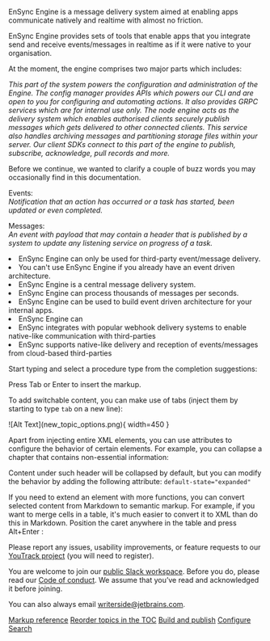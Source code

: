 <title>
    Welcome to EnSync Engine!
</title>
<p>EnSync Engine is a message delivery system aimed at enabling apps communicate natively and realtime with almost no friction.</p>
<chapter title="Introduction to EnSync Engine" id="introduction-to-ensync-engine">
<p>EnSync Engine provides sets of tools that enable apps that you integrate send and receive events/messages in realtime as if it were native to your organisation.</p>
<chapter title="What Makes Up EnSync Engine">
    <p>At the moment, the engine comprises two major parts which includes:</p>
    <deflist>
        <def title="Config Manager">
            <i>This part of the system powers the configuration and administration of the Engine. The config manager provides APIs which powers our CLI and are open to you for configuring and automating actions. It also provides GRPC services which are for internal use only. </i>
        </def>
        <def title="Node Engine">
            <i>The node engine acts as the delivery system which enables authorised clients securely publish messages which gets delivered to other connected clients. This service also handles archiving messages and partitioning storage files within your server.
                Our client SDKs connect to this part of the engine to publish, subscribe, acknowledge, pull records and
                more.</i>
        </def>
    </deflist>
</chapter>
<p>Before we continue, we wanted to clarify a couple of buzz words you may occasionally find in this documentation.</p>
<procedure title="Buzz Words" id="two-parts-engine">
    <step>
        <p>Events: <br>
            <i>Notification that an action has occurred or a task has started, been updated or even completed.</i></p>
    </step>
    <step>
        <p>Messages:<br/>
            <i>An event with payload that may contain a header that is published by a system to update any listening service on progress of a
                task.</i>
        </p>
    </step>
</procedure>
</chapter>
<chapter title="Myths about EnSync:" id="myths-about-ensync">
<list>
    <li>EnSync Engine can only be used for third-party event/message delivery.</li>
    <li>You can't use EnSync Engine if you already have an event driven architecture.</li>
</list>
</chapter>
<chapter title="Facts about EnSync:" id="facts-about-ensync">
<list>
    <li>EnSync Engine is a central message delivery system.</li>
    <li>EnSync Engine can process thousands of messages per seconds.</li>
    <li>EnSync Engine can be used to build event driven architecture for your internal apps.</li>
    <li>EnSync Engine can</li>
</list>
</chapter>
<chapter title="Soon-to-be Facts about EnSync (some call this roadmaps):"
         id="soon-to-be-facts-about-ensync-some-call-this-roadmaps">
<list>
    <li>EnSync integrates with popular webhook delivery systems to enable native-like communication with third-parties
    </li>
    <li>EnSync supports native-like delivery and reception of events/messages from cloud-based third-parties</li>
</list>
<procedure title="Inject a procedure" id="inject-a-procedure">
    <step>
        <p>Start typing and select a procedure type from the completion suggestions:</p>
    </step>
    <step>
        <p>Press
            <shortcut>Tab</shortcut>
            or
            <shortcut>Enter</shortcut>
            to insert the markup.
        </p>
    </step>
</procedure>
</chapter>
<chapter title="Add interactive elements" id="add-interactive-elements">
<chapter title="Tabs" id="tabs">
    <p>To add switchable content, you can make use of tabs (inject them by starting to type <code>tab</code> on a new
        line):</p>
    <tabs>
        <tab title="Markdown">
            <code-block lang="plain text">![Alt Text](new_topic_options.png){ width=450 }</code-block>
        </tab>
        <tab title="Semantic markup">
        </tab>
    </tabs>
</chapter>
<chapter title="Collapsible blocks" id="collapsible-blocks">
    <p>Apart from injecting entire XML elements, you can use attributes to configure the behavior of certain elements.
        For example, you can collapse a chapter that contains non-essential information:</p>
    <chapter title="Supplementary info" id="supplementary-info" collapsible="true">
        <p>Content under such header will be collapsed by default, but you can modify the behavior by adding the
            following attribute:
            <code>default-state=&quot;expanded&quot;</code></p>
    </chapter>
</chapter>
<chapter title="Convert selection to XML" id="convert-selection-to-xml">
    <p>If you need to extend an element with more functions, you can convert selected content from Markdown to semantic
        markup.
        For example, if you want to merge cells in a table, it's much easier to convert it to XML than do this in
        Markdown.
        Position the caret anywhere in the table and press
        <shortcut>Alt+Enter</shortcut>
        :
    </p>

[//]: # (    <img src="convert_table_to_xml.png" alt="Convert table to XML" width="706" border-effect="line"/>)
</chapter>
</chapter>
<chapter title="Feedback and support" id="feedback-and-support">
<p>Please report any issues, usability improvements, or feature requests to our
    <a href="https://youtrack.jetbrains.com/newIssue?project=WRS">YouTrack project</a>
    (you will need to register).</p>
<p>You are welcome to join our
    <a href="https://join.slack.com/t/writerside/shared_invite/zt-1hnvxnl0z-Nc6RWXTppRI2Oc566vumYw">public Slack
        workspace</a>.
    Before you do, please read our <a
            href="https://plugins.jetbrains.com/plugin/20158-writerside/docs/writerside-code-of-conduct.html">Code of
        conduct</a>.
    We assume that you’ve read and acknowledged it before joining.</p>
<p>You can also always email <a href="mailto:writerside@jetbrains.com">writerside@jetbrains.com</a>.</p>
</chapter>
<seealso>
<category ref="wrs">
    <a href="https://plugins.jetbrains.com/plugin/20158-writerside/docs/markup-reference.html">Markup reference</a>
    <a href="https://plugins.jetbrains.com/plugin/20158-writerside/docs/manage-table-of-contents.html">Reorder topics in
        the TOC</a>
    <a href="https://plugins.jetbrains.com/plugin/20158-writerside/docs/local-build.html">Build and publish</a>
    <a href="https://plugins.jetbrains.com/plugin/20158-writerside/docs/configure-search.html">Configure Search</a>
</category>
</seealso>
